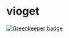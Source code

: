 # vioget

[![Greenkeeper badge](https://badges.greenkeeper.io/insanity54/vioget.svg)](https://greenkeeper.io/)
